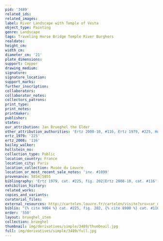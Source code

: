```yaml
---
pid: '3489'
related_ids: 
related_images: 
label: River Landscape with Temple of Vesta
object_type: Painting
genre: Landscape
tags: Traveling Horse Bridge Temple River Burghers
realdate: 
height_cm: 
width_cm: 
diameter_cm: '21'
plate_dimensions: 
support: Copper
drawing_medium: 
signature: 
signature_location: 
support_marks: 
further_inscription: 
collaborators: 
collaborator_notes: 
collectors_patrons: 
print_type: 
print_notes: 
printmaker: 
publisher: 
states: 
our_attribution: Jan Brueghel the Elder
other_attribution_authorities: 'Ertz 2008-10, #116, Ertz 1979, #225, Honig database'
ertz_1979: '225'
ertz_2008: '116'
bailey_walker: 
hollstein_no: 
collection_type: Public
location_country: France
location_city: Paris
location_collection: Musée du Louvre
location_or_most_recent_sale_notes: 'inv. #1099'
provenance: 5854|5855
bibliography: 'Ertz 1979, cat. #225, fig. 202|Ertz 2008-10, cat. #116'
exhibition_history: 
related_works: 
copies_and_variants: 
curatorial_files: 
external_resources: http://cartelen.louvre.fr/cartelen/visite?srv=car_not_frame&idNotice=24241&langue=en
biblio: "{% cite 9004 %} cat. #225, fig. 202, {% cite 8900 %} cat. #116"
order: '550'
layout: brueghel_item
collection: brueghel
thumbnail: img/derivatives/simple/3489/thumbnail.jpg
full: img/derivatives/simple/3489/full.jpg
---
```

